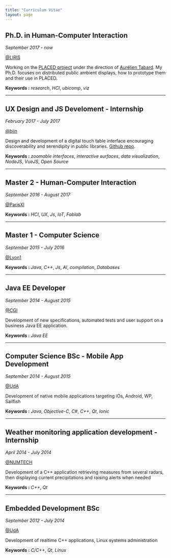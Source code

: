 ```yaml
---
title: "Curriculum Vitae"
layout: page
---
```


## Ph.D. in Human-Computer Interaction

*September 2017 - now*

[@LIRIS](http://liris.cnrs.fr)

Working on the [PLACED project](http://www.placedproject.eu) under the direction of [Aurélien Tabard](http://www.tabard.fr). My Ph.D. focuses on distributed public ambient displays, how to prototype them and their use in PLACED.

**Keywords :** *research*, *HCI*, *ubicomp*, *viz*

----

## UX Design and JS Develoment - Internship

*February 2017 - July 2017*

[@biin](http://biin.fr)

Design and development of a digital touch table interface encouraging discoverability and serendipity in public libraries. [Github repo](https://github.com/biinlab/bibliotouch).

**Keywords :** *zoomable interfaces*, *interactive surfaces*, *data visualization*, *NodeJS*, *VueJS*, *Open Source*

----

## Master 2 - Human-Computer Interaction

*September 2016 - August 2017*

[@ParisXI](http://www.u-psud.fr/fr/index.html)

**Keywords :** *HCI*, *UX*, *Js*, *IoT*, *Fablab*

----

## Master 1 - Computer Science

*September 2015 - July 2016*

[@Lyon1](https://www.univ-lyon1.fr/)

**Keywords :** *Java*, *C++*, *Js*, *AI*, *compilation*, *Databases*

----

## Java EE Developer

*September 2014 - August 2015*

[@CGI](http://www.cgi.fr)

Development of new specifications, automated tests and user support on a business Java EE application.

**Keywords :** *Java EE*

----

## Computer Science BSc - Mobile App Development

*September 2014 - August 2015*

[@UdA](http://u-clermont1.fr/)

Development of native mobile applications targeting iOs, Android, WP, Sailfish

**Keywords :** *Java*, *Objective-C*, *C#*, *C++*, *Qt*, *Ionic*

----

## Weather monitoring application development - Internship

*April 2014 - July 2014*

[@NUMTECH](http://www.numtech.fr/)

Development of a C++ application retrieving measures from several radars, then displaying current precipitations and raising alerts when needed

**Keywords :** *C++*, *Qt*

----

## Embedded Development BSc

*September 2012 - July 2014*

[@UdA](http://u-clermont1.fr/)

Development of realtime C++ applications, Linux systems administration

**Keywords :** *C/C++*, *Qt*, *Linux*